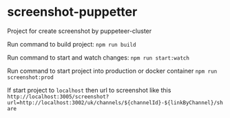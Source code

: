 # screenshot-puppetter

Project for create screenshot by puppeteer-cluster

Run command to build project:
```npm run build```

Run command to start and watch changes:
```npm run start:watch```

Run command to start project into production or docker container
```npm run screenshot:prod```

If start project to `localhost` then url to screenshot like this `http://localhost:3005/screenshot?url=http://localhost:3002/uk/channels/${channelId}-${linkByChannel}/share`
